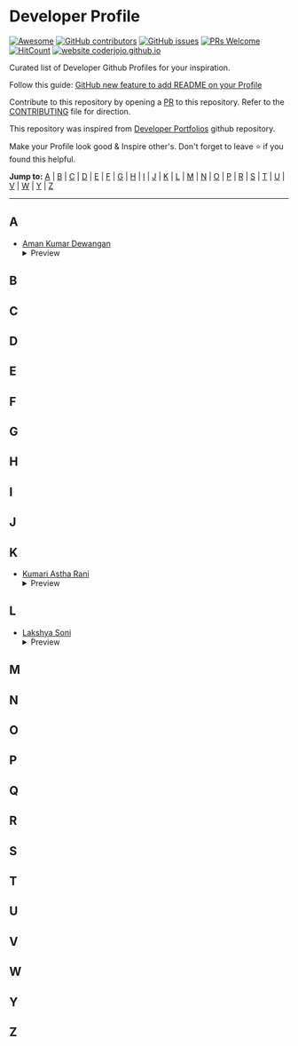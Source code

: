 # Developer Profile

[![Awesome](https://awesome.re/badge.svg)](https://awesome.re) [![GitHub contributors](https://img.shields.io/github/contributors/amandewatnitrr/profile-readme-hacktoberfest21)](https://github.com/amandewatnitrr/profile-readme-hacktoberfest21/graphs/contributors) [![GitHub issues](https://img.shields.io/github/issues/amandewatnitrr/profile-readme-hacktoberfest21)](https://github.com/amandewatnitrr/profile-readme-hacktoberfest21/issues) [![PRs Welcome](https://img.shields.io/badge/PRs-welcome-brightgreen.svg?style=flat-square)](https://github.com/amandewatnitrr/profile-readme-hacktoberfest21/pulls) [![HitCount](https://views.whatilearened.today/views/github/amandewatnitrr/creative-profile-readme.svg)](https://github.com/amandewatnitrr/profile-readme-hacktoberfest21) [![website coderjojo.github.io](https://img.shields.io/website-up-down-green-red/http/amandewatnitrr.github.io/creative-profile-readme.svg)](https://amandewatnitrr.github.io/profile-readme-hacktoberfest21/)

Curated list of Developer Github Profiles for your inspiration.

Follow this guide: [GitHub new feature to add README on your Profile ](https://dev.to/coderjojo/github-new-feature-to-add-readme-on-your-profile-ggc)

Contribute to this repository by opening a [PR](./README.md) to this repository. Refer to the [CONTRIBUTING](./README.md) file for direction.

This repository was inspired from [Developer Portfolios](https://github.com/emmabostian/developer-portfolios) github repository.

Make your Profile look good & Inspire other's. Don't forget to leave :star: if you found this helpful.

**Jump to:** [A](#a) | [B](#b) | [C](#c) | [D](#d) | [E](#e) | [F](#f) | [G](#g) | [H](#h) | [I](#i) | [J](#j) | [K](#k) | [L](#l) | [M](#m) | [N](#n) | [O](#o) | [P](#p) | [R](#r) | [S](#s) | [T](#t) | [U](#u) | [V](#v) | [W](#w) | [Y](#y) | [Z](#z)

---

## A

- [Aman Kumar Dewangan](https://github.com/amandewatnitrr)
  <details>
    <summary>Preview</summary>
    <img src="imgs/amandewatnitrr.PNG">
  </details>

## B

## C

## D

## E

## F

## G

## H

## I

## J

## K

- [Kumari Astha Rani](https://github.com/astha2412)
  <details>
    <summary>Preview</summary>
    <img src="imgs/astha2412.png">
  </details>

## L

- [Lakshya Soni](https://github.com/lakshyasoni)
  <details>
    <summary>Preview</summary>
    <img src="imgs/lakshya.png">
  </details>

## M

## N

## O

## P

## Q

## R

## S

## T

## U

## V

## W

## Y

## Z
